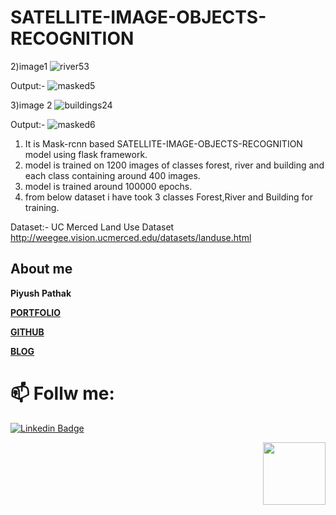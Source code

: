 # SATELLITE-IMAGE-OBJECTS-RECOGNITION

2)image1
![river53](https://user-images.githubusercontent.com/62059604/92327954-f7a9d400-f07a-11ea-8584-6b8b81ed0162.jpg)

Output:-
![masked5](https://user-images.githubusercontent.com/62059604/92327868-53c02880-f07a-11ea-9762-e44db10c7986.png)




3)image 2
![buildings24](https://user-images.githubusercontent.com/62059604/92327928-ba454680-f07a-11ea-8d79-668c4c37e3c2.jpg)

Output:-
![masked6](https://user-images.githubusercontent.com/62059604/92327908-941fa680-f07a-11ea-89a2-87b1bf98aea8.png)



1) It is Mask-rcnn based SATELLITE-IMAGE-OBJECTS-RECOGNITION model using flask framework.
2) model is trained on 1200 images of classes forest, river and building and each class containing around 400 images.
3) model is trained around 100000 epochs.
4) from below dataset i have took 3 classes Forest,River and Building for training.

Dataset:- UC Merced Land Use Dataset
http://weegee.vision.ucmerced.edu/datasets/landuse.html


## About me

**Piyush Pathak**

[**PORTFOLIO**](https://anirudhrapathak3.wixsite.com/piyush)

[**GITHUB**](https://github.com/piyushpathak03)

[**BLOG**](https://medium.com/@piyushpathak03)


# 📫 Follw me: 

[![Linkedin Badge](https://img.shields.io/badge/-PiyushPathak-blue?style=flat-square&logo=Linkedin&logoColor=white&link=https://www.linkedin.com/in/piyushpathak03/)](https://www.linkedin.com/in/piyushpathak03/)

<p  align="right"><img height="100" src = "https://media.giphy.com/media/l3URDstnIjBNY7rwLB/giphy.gif"></p>

